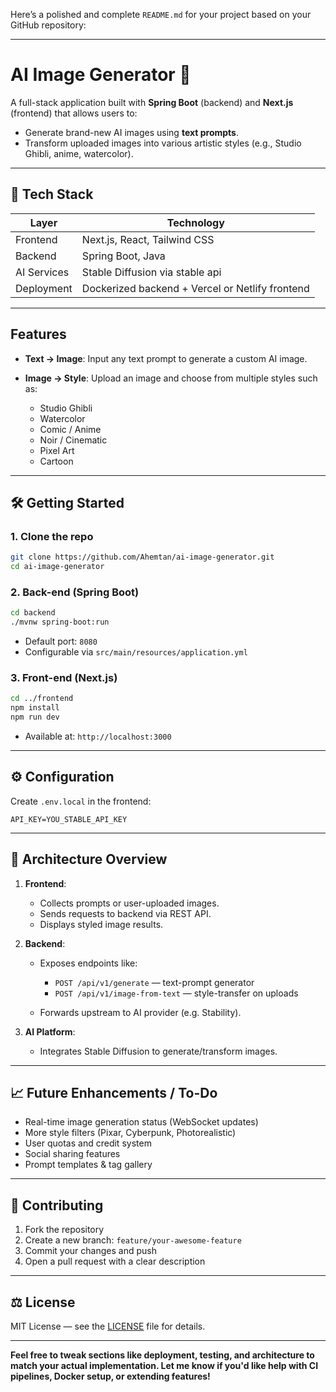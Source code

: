 Here’s a polished and complete `README.md` for your project based on your GitHub repository:

---

# AI Image Generator 🚀

A full-stack application built with **Spring Boot** (backend) and **Next.js** (frontend) that allows users to:

* Generate brand-new AI images using **text prompts**.
* Transform uploaded images into various artistic styles (e.g., Studio Ghibli, anime, watercolor).

---

## 🔧 Tech Stack

| Layer          | Technology                                      |
| -------------- | ----------------------------------------------- |
| Frontend       | Next.js, React, Tailwind CSS                    |
| Backend        | Spring Boot, Java                               |
| AI Services    | Stable Diffusion via stable api                 |
| Deployment     | Dockerized backend + Vercel or Netlify frontend |

---

## Features

* **Text → Image**: Input any text prompt to generate a custom AI image.
* **Image → Style**: Upload an image and choose from multiple styles such as:

  * Studio Ghibli
  * Watercolor
  * Comic / Anime
  * Noir / Cinematic
  * Pixel Art
  * Cartoon

---

## 🛠️ Getting Started

### 1. Clone the repo

```bash
git clone https://github.com/Ahemtan/ai-image-generator.git
cd ai-image-generator
```

### 2. Back-end (Spring Boot)

```bash
cd backend
./mvnw spring-boot:run
```

* Default port: `8080`
* Configurable via `src/main/resources/application.yml`

### 3. Front-end (Next.js)

```bash
cd ../frontend
npm install
npm run dev
```

* Available at: `http://localhost:3000`

---

## ⚙️ Configuration

Create `.env.local` in the frontend:

```env
API_KEY=YOU_STABLE_API_KEY
```
---

## 🧱 Architecture Overview

1. **Frontend**:

   * Collects prompts or user-uploaded images.
   * Sends requests to backend via REST API.
   * Displays styled image results.

2. **Backend**:

   * Exposes endpoints like:

     * `POST /api/v1/generate` — text-prompt generator
     * `POST /api/v1/image-from-text` — style-transfer on uploads
   * Forwards upstream to AI provider (e.g. Stability).

3. **AI Platform**:

   * Integrates Stable Diffusion to generate/transform images.

---

## 📈 Future Enhancements / To-Do

* Real-time image generation status (WebSocket updates)
* More style filters (Pixar, Cyberpunk, Photorealistic)
* User quotas and credit system
* Social sharing features
* Prompt templates & tag gallery

---

## 🙏 Contributing

1. Fork the repository
2. Create a new branch: `feature/your-awesome-feature`
3. Commit your changes and push
4. Open a pull request with a clear description

---

## ⚖️ License

MIT License — see the [LICENSE](LICENSE) file for details.

---

**Feel free to tweak sections like deployment, testing, and architecture to match your actual implementation. Let me know if you'd like help with CI pipelines, Docker setup, or extending features!**
